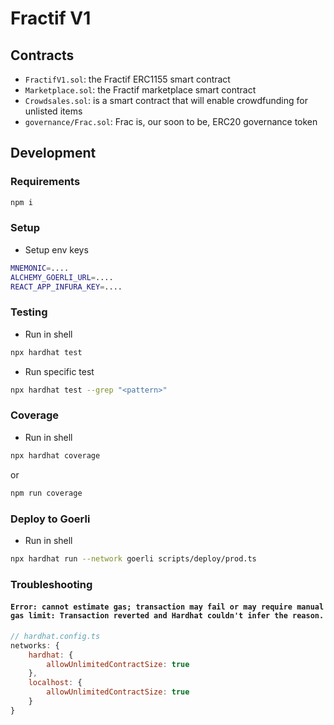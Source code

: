 # Fractif V1

## Contracts
- `FractifV1.sol`: the Fractif ERC1155 smart contract
- `Marketplace.sol`: the Fractif marketplace smart contract
- `Crowdsales.sol`: is a smart contract that will enable crowdfunding for unlisted items
- `governance/Frac.sol`: Frac is, our soon to be, ERC20 governance token

## Development
### Requirements
```sh
npm i
```

### Setup
- Setup env keys
```sh
MNEMONIC=....
ALCHEMY_GOERLI_URL=....
REACT_APP_INFURA_KEY=....
```

### Testing
- Run in shell
```sh
npx hardhat test
```
- Run specific test
```sh
npx hardhat test --grep "<pattern>"
```
### Coverage
- Run in shell
```sh
npx hardhat coverage
```
or
```sh
npm run coverage
```

### Deploy to Goerli
- Run in shell
```sh
npx hardhat run --network goerli scripts/deploy/prod.ts
```

### Troubleshooting
#### `Error: cannot estimate gas; transaction may fail or may require manual gas limit: Transaction reverted and Hardhat couldn't infer the reason.`
```js
// hardhat.config.ts
networks: {
    hardhat: {
        allowUnlimitedContractSize: true
    },
    localhost: {
        allowUnlimitedContractSize: true
    }
}
```
